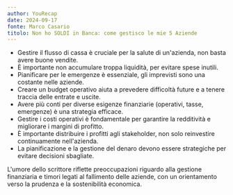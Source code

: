 ```yaml
---
author: YouRecap
date: 2024-09-17
fonte: Marco Casario
titolo: Non ho SOLDI in Banca: come gestisco le mie 5 Aziende
---
```


- Gestire il flusso di cassa è cruciale per la salute di un'azienda, non basta avere buone vendite.
- È importante non accumulare troppa liquidità, per evitare spese inutili.
- Pianificare per le emergenze è essenziale, gli imprevisti sono una costante nelle aziende.
- Creare un budget operativo aiuta a prevedere difficoltà future e a tenere traccia delle entrate e uscite.
- Avere più conti per diverse esigenze finanziarie (operativi, tasse, emergenze) è una strategia efficace.
- Gestire i costi operativi è fondamentale per garantire la redditività e migliorare i margini di profitto.
- È importante distribuire i profitti agli stakeholder, non solo reinvestire continuamente nell'azienda.
- La pianificazione e la gestione del denaro devono essere strategiche per evitare decisioni sbagliate.

L'umore dello scrittore riflette preoccupazioni riguardo alla gestione finanziaria e timori legati al fallimento delle aziende, con un orientamento verso la prudenza e la sostenibilità economica.
